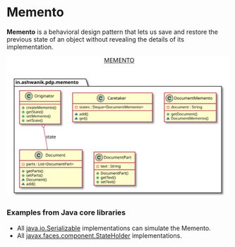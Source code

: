 # Memento


**Memento** is a behavioral design pattern that lets us save and restore the previous state of an object without revealing the details of its implementation.

![Memento](/docs/images/memento.svg)


### Examples from Java core libraries

- All [java.io.Serializable](http://docs.oracle.com/javase/8/docs/api/java/io/Serializable.html) implementations can simulate the Memento.
- All [javax.faces.component.StateHolder](http://docs.oracle.com/javaee/7/api/javax/faces/component/StateHolder.html) implementations.
